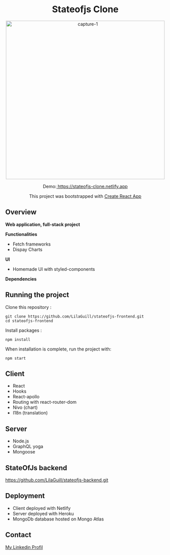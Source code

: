 <h1 align="center">Stateofjs Clone</h1>

<p align="center">
  <img width="500" src="https://github.com/LilaGuill/stateofjs-frontend/blob/master/public/screen.gif" alt="capture-1">
</p>

<p align="center">
  Demo:<a href="https://stateofjs-clone.netlify.app/" target="_blank"> https://stateofjs-clone.netlify.app</a>
</p>
<p align="center">
 This project was bootstrapped with <a href=https://github.com/facebook/create-react-app. target="_blank">Create React App</a>
</p>

## Overview

**Web application, full-stack project**

**Functionalities**

- Fetch frameworks
- Dispay Charts

**UI**

- Homemade UI with styled-components

**Dependencies**

## Running the project

Clone this repository :

```
git clone https://github.com/LilaGuill/stateofjs-frontend.git
cd stateofjs-frontend
```

Install packages :

```
npm install
```

When installation is complete, run the project with:

```
npm start
```

## Client

- React
- Hooks
- React-apollo
- Routing with react-router-dom
- Nivo (chart)
- I18n (translation)

## Server

- Node.js
- GraphQL yoga
- Mongoose

## StateOfJs backend

<a href="https://github.com/LilaGuill/stateofjs-backend.git">https://github.com/LilaGuill/stateofjs-backend.git</a>

## Deployment

- Client deployed with Netlify
- Server deployed with Heroku
- MongoDb database hosted on Mongo Atlas

## Contact

<a href="https://www.linkedin.com/in/lila-guillermic-66542476/" target="_blank">My Linkedin Profil</a>
